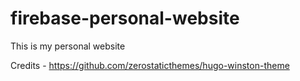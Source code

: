 # firebase-personal-website

This is my personal website

Credits - https://github.com/zerostaticthemes/hugo-winston-theme